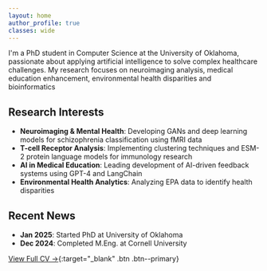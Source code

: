 ```yaml
---
layout: home
author_profile: true
classes: wide
---
```


I'm a PhD student in Computer Science at the University of Oklahoma, passionate about applying artificial intelligence to solve complex healthcare challenges. My research focuses on neuroimaging analysis, medical education enhancement, environmental health disparities and bioinformatics

## Research Interests
- **Neuroimaging & Mental Health**: Developing GANs and deep learning models for schizophrenia classification using fMRI data
- **T-cell Receptor Analysis**: Implementing clustering techniques and ESM-2 protein language models for immunology research
- **AI in Medical Education**: Leading development of AI-driven feedback systems using GPT-4 and LangChain
- **Environmental Health Analytics**: Analyzing EPA data to identify health disparities

## Recent News
- **Jan 2025**: Started PhD at University of Oklahoma
- **Dec 2024**: Completed M.Eng. at Cornell University

[View Full CV →](/assets/pdf/Tieu_Pham_CV.pdf){:target="_blank" .btn .btn--primary}